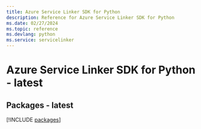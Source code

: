 ```yaml
---
title: Azure Service Linker SDK for Python
description: Reference for Azure Service Linker SDK for Python
ms.date: 02/27/2024
ms.topic: reference
ms.devlang: python
ms.service: servicelinker
---
```

# Azure Service Linker SDK for Python - latest
## Packages - latest
[!INCLUDE [packages](service-linker-index.md)]